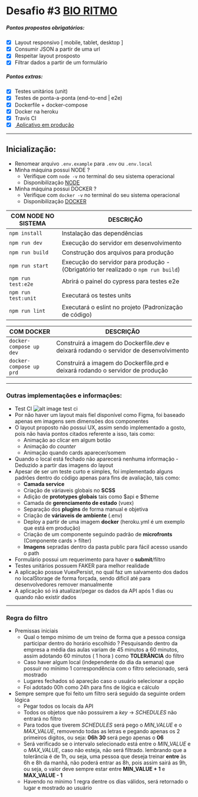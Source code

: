 # Desafio #3 [BIO RITMO](https://github.com/bioritmo/front-end-code-challenge-smartsite)
##### Pontos propostos obrigatórios:
- [x] Layout responsivo [ mobile, tablet, desktop ]
- [x] Consumir JSON a partir de uma url
- [x] Respeitar layout prosposto
- [x] Filtrar dados a partir de um formulário
##### Pontos extras:
- [x] Testes unitários (unit)
- [x] Testes de ponta-a-ponta (end-to-end | e2e)
- [x] Dockerfile + docker-compose
- [x] Docker na heroku
- [x] Travis CI
- [x] [ Aplicativo em produção ](https://test-bioritmo.herokuapp.com/)

--- 
## Inicialização:
- Renomear arquivo `.env.example` para `.env` ou `.env.local`
- Minha máquina possui NODE ?
    - Verifique com `node -v` no terminal do seu sistema operacional
    - Disponibilização [NODE](https://nodejs.org/en/)
- Minha máquina possui DOCKER ? 
    - Verifique com `docker -v` no terminal do seu sistema operacional
    - Disponibilização [DOCKER](https://www.docker.com/get-started)


| COM NODE NO SISTEMA |DESCRIÇÃO |
|-----------| - |
| `npm install`  | Instalação das dependências |
| `npm run dev` | Execução do servidor em desenvolvimento |
| `npm run build` | Construção dos arquivos para produção |
| `npm run start` | Execução do servidor para produção - (Obrigatório ter realizado o `npm run build`) |
| `npm run test:e2e` | Abrirá o painel do cypress para testes e2e |
| `npm run test:unit` | Executará os testes units |
| `npm run lint` | Executará o eslint no projeto (Padronização de código) |

| COM DOCKER |DESCRIÇÃO |
|-----------| - |
| `docker-compose up dev`  | Construirá a imagem do Dockerfile.dev e deixará rodando o servidor de desenvolvimento |
| `docker-compose up prd`  | Construirá a imagem do Dockerfile.prd e deixará rodando o servidor de produção |

--- 
### Outras implementações e informações:
- Test CI
![alt image test ci](https://i.ibb.co/CwLFp5g/download.png)
- Por não haver um layout mais fiel disponível como Figma, foi baseado apenas em imagens sem dimensões dos componentes
- O layout proposto não possui UX, assim sendo implementado a gosto, pois não havia pontos citados referente a isso, tais como:
    - Animação ao clicar em algum botão
    - Animação do *counter*
    - Animação quando cards aparecer/somem
- Quando o local está fechado não aparecerá nenhuma informação - Deduzido a partir das imagens do layout
- Apesar de ser um teste curto e simples, foi implementado alguns padrões dentro do código apenas para fins de avaliação, tais como:
    - **Camada service**
    - Criação de váriaveis globais no **SCSS**
    - Adição de **prototypes globais** tais como $api e $theme
    - Camada de **gerenciamento de estado** (vuex)
    - Separação dos **plugins** de forma manual e objetiva
    - Criação de **váriaveis de ambiente** (.env)
    - Deploy a partir de uma imagem **docker** (heroku.yml é um exemplo que está em produção)
    - Criação de um componente seguindo padrão de **microfronts** (Componente cards > filter)
    - **Imagens** sepradas dentro da pasta public para fácil acesso usando o path
- Formulário possui um requerimento para haver o **submit**/filtro
- Testes unitários possuem FAKER para melhor realidade
- A aplicação possue VuexPersist, no qual faz um salvamento dos dados no localStorage de forma forçada, sendo dificil até para desenvolvedores remover manualmente
- A aplicação só irá atualizar/pegar os dados da API após 1 dias ou quando não existir dados
--- 
### Regra do filtro
- Premissas iniciais
    -  Qual o tempo mínimo de um treino de forma que a pessoa consiga participar dentro do horário escolhido ? Pesquisando dentro da empresa a média das aulas variam de 45 minutos a 60 minutos, assim adotando 60 minutos ( 1 hora ) como **TOLERÂNCIA** do filtro
    -  Caso haver algum local (independente do dia da semana) que possuir no mínimo 1 correspondência com o filtro selecionado, será mostrado
    -  Lugares fechados só apareção caso o usuário selecionar a opção
    -  Foi adotado 00h como 24h para fins de lógica e cálculo
- Sempre sempre que foi feito um filtro será seguido da seguinte ordem lógica
    -  Pegar todos os locais da API
    -  Todos os objetos que não possuirem a *key* -> *SCHEDULES* não entrará no filtro
    -  Para todos que tiverem *SCHEDULES* será pego o *MIN_VALUE* e o *MAX_VALUE*, removendo todas as letras e pegando apenas os 2 primeiros digitos, ou seja: **06h 30** será pego apenas o **06**
    -  Será verificado se o intervalo selecionado está entre o *MIN_VALUE* e o *MAX_VALUE*, caso não esteja, não será filtrado. lembrando que a tolerância é de 1h, ou seja, uma pessoa que deseja treinar **entre** às 6h e 8h da manhã, não poderá entrar as 8h, pois assim sairá as 9h, ou seja, o valor deve sempre estar entre **MIN_VALUE + 1** e **MAX_VALUE - 1**
    -  Havendo no mínimo 1 regra dentre os dias válidos, será retornado o lugar e mostrado ao usuário


